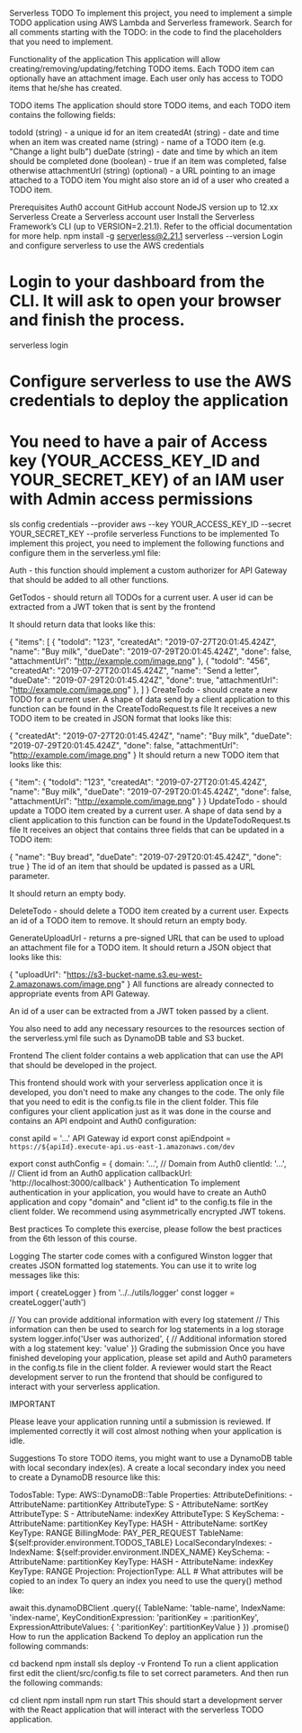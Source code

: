 Serverless TODO
To implement this project, you need to implement a simple TODO application using AWS Lambda and Serverless framework. Search for all comments starting with the TODO: in the code to find the placeholders that you need to implement.

Functionality of the application
This application will allow creating/removing/updating/fetching TODO items. Each TODO item can optionally have an attachment image. Each user only has access to TODO items that he/she has created.

TODO items
The application should store TODO items, and each TODO item contains the following fields:

todoId (string) - a unique id for an item
createdAt (string) - date and time when an item was created
name (string) - name of a TODO item (e.g. "Change a light bulb")
dueDate (string) - date and time by which an item should be completed
done (boolean) - true if an item was completed, false otherwise
attachmentUrl (string) (optional) - a URL pointing to an image attached to a TODO item
You might also store an id of a user who created a TODO item.

Prerequisites
Auth0 account
GitHub account
NodeJS version up to 12.xx
Serverless
Create a Serverless account user
Install the Serverless Framework’s CLI (up to VERSION=2.21.1). Refer to the official documentation for more help.
npm install -g serverless@2.21.1
serverless --version
Login and configure serverless to use the AWS credentials
# Login to your dashboard from the CLI. It will ask to open your browser and finish the process.
serverless login
# Configure serverless to use the AWS credentials to deploy the application
# You need to have a pair of Access key (YOUR_ACCESS_KEY_ID and YOUR_SECRET_KEY) of an IAM user with Admin access permissions
sls config credentials --provider aws --key YOUR_ACCESS_KEY_ID --secret YOUR_SECRET_KEY --profile serverless
Functions to be implemented
To implement this project, you need to implement the following functions and configure them in the serverless.yml file:

Auth - this function should implement a custom authorizer for API Gateway that should be added to all other functions.

GetTodos - should return all TODOs for a current user. A user id can be extracted from a JWT token that is sent by the frontend

It should return data that looks like this:

{
  "items": [
    {
      "todoId": "123",
      "createdAt": "2019-07-27T20:01:45.424Z",
      "name": "Buy milk",
      "dueDate": "2019-07-29T20:01:45.424Z",
      "done": false,
      "attachmentUrl": "http://example.com/image.png"
    },
    {
      "todoId": "456",
      "createdAt": "2019-07-27T20:01:45.424Z",
      "name": "Send a letter",
      "dueDate": "2019-07-29T20:01:45.424Z",
      "done": true,
      "attachmentUrl": "http://example.com/image.png"
    },
  ]
}
CreateTodo - should create a new TODO for a current user. A shape of data send by a client application to this function can be found in the CreateTodoRequest.ts file
It receives a new TODO item to be created in JSON format that looks like this:

{
  "createdAt": "2019-07-27T20:01:45.424Z",
  "name": "Buy milk",
  "dueDate": "2019-07-29T20:01:45.424Z",
  "done": false,
  "attachmentUrl": "http://example.com/image.png"
}
It should return a new TODO item that looks like this:

{
  "item": {
    "todoId": "123",
    "createdAt": "2019-07-27T20:01:45.424Z",
    "name": "Buy milk",
    "dueDate": "2019-07-29T20:01:45.424Z",
    "done": false,
    "attachmentUrl": "http://example.com/image.png"
  }
}
UpdateTodo - should update a TODO item created by a current user. A shape of data send by a client application to this function can be found in the UpdateTodoRequest.ts file
It receives an object that contains three fields that can be updated in a TODO item:

{
  "name": "Buy bread",
  "dueDate": "2019-07-29T20:01:45.424Z",
  "done": true
}
The id of an item that should be updated is passed as a URL parameter.

It should return an empty body.

DeleteTodo - should delete a TODO item created by a current user. Expects an id of a TODO item to remove.
It should return an empty body.

GenerateUploadUrl - returns a pre-signed URL that can be used to upload an attachment file for a TODO item.
It should return a JSON object that looks like this:

{
  "uploadUrl": "https://s3-bucket-name.s3.eu-west-2.amazonaws.com/image.png"
}
All functions are already connected to appropriate events from API Gateway.

An id of a user can be extracted from a JWT token passed by a client.

You also need to add any necessary resources to the resources section of the serverless.yml file such as DynamoDB table and S3 bucket.

Frontend
The client folder contains a web application that can use the API that should be developed in the project.

This frontend should work with your serverless application once it is developed, you don't need to make any changes to the code. The only file that you need to edit is the config.ts file in the client folder. This file configures your client application just as it was done in the course and contains an API endpoint and Auth0 configuration:

const apiId = '...' API Gateway id
export const apiEndpoint = `https://${apiId}.execute-api.us-east-1.amazonaws.com/dev`

export const authConfig = {
  domain: '...',    // Domain from Auth0
  clientId: '...',  // Client id from an Auth0 application
  callbackUrl: 'http://localhost:3000/callback'
}
Authentication
To implement authentication in your application, you would have to create an Auth0 application and copy "domain" and "client id" to the config.ts file in the client folder. We recommend using asymmetrically encrypted JWT tokens.

Best practices
To complete this exercise, please follow the best practices from the 6th lesson of this course.

Logging
The starter code comes with a configured Winston logger that creates JSON formatted log statements. You can use it to write log messages like this:

import { createLogger } from '../../utils/logger'
const logger = createLogger('auth')

// You can provide additional information with every log statement
// This information can then be used to search for log statements in a log storage system
logger.info('User was authorized', {
  // Additional information stored with a log statement
  key: 'value'
})
Grading the submission
Once you have finished developing your application, please set apiId and Auth0 parameters in the config.ts file in the client folder. A reviewer would start the React development server to run the frontend that should be configured to interact with your serverless application.

IMPORTANT

Please leave your application running until a submission is reviewed. If implemented correctly it will cost almost nothing when your application is idle.

Suggestions
To store TODO items, you might want to use a DynamoDB table with local secondary index(es). A create a local secondary index you need to create a DynamoDB resource like this:

TodosTable:
  Type: AWS::DynamoDB::Table
  Properties:
    AttributeDefinitions:
      - AttributeName: partitionKey
        AttributeType: S
      - AttributeName: sortKey
        AttributeType: S
      - AttributeName: indexKey
        AttributeType: S
    KeySchema:
      - AttributeName: partitionKey
        KeyType: HASH
      - AttributeName: sortKey
        KeyType: RANGE
    BillingMode: PAY_PER_REQUEST
    TableName: ${self:provider.environment.TODOS_TABLE}
    LocalSecondaryIndexes:
      - IndexName: ${self:provider.environment.INDEX_NAME}
        KeySchema:
          - AttributeName: partitionKey
            KeyType: HASH
          - AttributeName: indexKey
            KeyType: RANGE
        Projection:
          ProjectionType: ALL # What attributes will be copied to an index
To query an index you need to use the query() method like:

await this.dynamoDBClient
  .query({
    TableName: 'table-name',
    IndexName: 'index-name',
    KeyConditionExpression: 'paritionKey = :paritionKey',
    ExpressionAttributeValues: {
      ':paritionKey': partitionKeyValue
    }
  })
  .promise()
How to run the application
Backend
To deploy an application run the following commands:

cd backend
npm install
sls deploy -v
Frontend
To run a client application first edit the client/src/config.ts file to set correct parameters. And then run the following commands:

cd client
npm install
npm run start
This should start a development server with the React application that will interact with the serverless TODO application.
